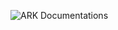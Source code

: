 
![ARK Documentations](https://github.com/ArkEcosystem/docs/blob/master/assets/img/arkDocumentation.png)

